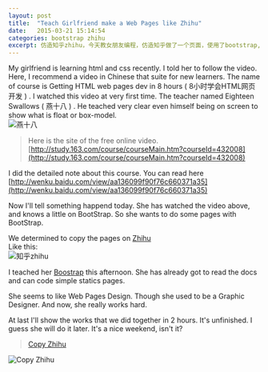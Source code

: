 ```yaml
---
layout: post
title:  "Teach Girlfriend make a Web Pages like Zhihu"
date:   2015-03-21 15:14:54
categories: bootstrap zhihu
excerpt: 仿造知乎zhihu，今天教女朋友编程，仿造知乎做了一个页面，使用了bootstrap, html, css
---
```


My girlfriend is learning html and css recently. I told her to follow the video. Here, I recommend a video in Chinese that suite for new learners. The name of course is Getting HTML web pages dev in 8 hours ( 8小时学会HTML网页开发 ) . I watched this video at very first time. The teacher named Eighteen Swallows ( 燕十八 ) . He teached very clear even himself being on screen to show what is float or box-model.    
![燕十八](http://7q5cdt.com1.z0.glb.clouddn.com/teach-girlfriend-html-18swallows.png)

> Here is the site of the free online video.   
> [http://study.163.com/course/courseMain.htm?courseId=432008](http://study.163.com/course/courseMain.htm?courseId=432008)    

I did the detailed note about this course. You can read here [http://wenku.baidu.com/view/aa136099f90f76c660371a35](http://wenku.baidu.com/view/aa136099f90f76c660371a35)

Now I'll tell something happend today. She has watched the video above, and knows a little on BootStrap. So she wants to do some pages with BootStrap.    

We determined to copy the pages on [Zhihu](http://zhihu.com)   
Like this:   
![知乎zhihu](http://7q5cdt.com1.z0.glb.clouddn.com/teach-girlfriend-html-zhihu.jpg)   

I teached her [Boostrap](http://www.bootcss.com/) this afternoon. She has already got to read the docs and can code simple statics pages.   

She seems to like Web Pages Design. Though she used to be a Graphic Designer. And now, she really works hard.

At last I'll show the works that we did together in 2 hours. It's unfinished. I guess she will do it later. It's a nice weekend, isn't it?   

> [Copy Zhihu](http://gaohaoyang.github.io/works/bootstrap-zhihu/)   

![Copy Zhihu](http://7q5cdt.com1.z0.glb.clouddn.com/teach-girlfriend-html-copyZhihu.jpg)